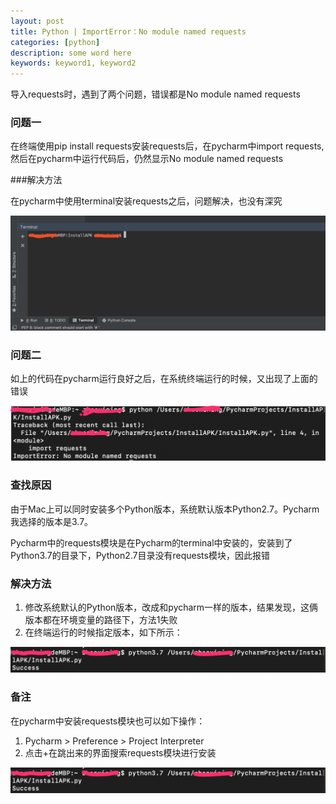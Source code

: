 ```yaml
---
layout: post
title: Python | ImportError：No module named requests
categories: [python]
description: some word here
keywords: keyword1, keyword2
---
```


导入requests时，遇到了两个问题，错误都是No module named requests

### 问题一

在终端使用pip install requests安装requests后，在pycharm中import requests,然后在pycharm中运行代码后，仍然显示No module named requests

###解决方法

在pycharm中使用terminal安装requests之后，问题解决，也没有深究

![](/images/2019-1-7-0.png)

### 问题二

如上的代码在pycharm运行良好之后，在系统终端运行的时候，又出现了上面的错误

![](/images/2019-1-7-1.png)

### 查找原因

由于Mac上可以同时安装多个Python版本，系统默认版本Python2.7。Pycharm我选择的版本是3.7。

Pycharm中的requests模块是在Pycharm的terminal中安装的，安装到了Python3.7的目录下，Python2.7目录没有requests模块，因此报错

### 解决方法

1. 修改系统默认的Python版本，改成和pycharm一样的版本，结果发现，这俩版本都在环境变量的路径下，方法1失败
2. 在终端运行的时候指定版本，如下所示：

![](/images/2019-1-7-2.png)

### 备注

在pycharm中安装requests模块也可以如下操作：

1. Pycharm > Preference > Project Interpreter 
2. 点击+在跳出来的界面搜索requests模块进行安装

![](/images/2019-1-7-2.png)



